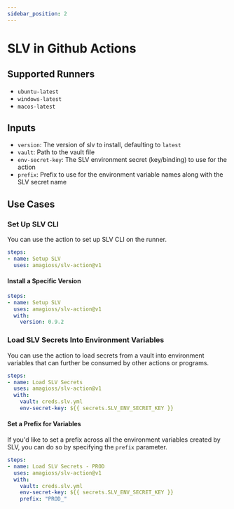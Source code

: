 ```yaml
---
sidebar_position: 2
---
```


# SLV in Github Actions

## Supported Runners
- `ubuntu-latest`
- `windows-latest`
- `macos-latest`

## Inputs
- `version`: The version of slv to install, defaulting to `latest`
- `vault`: Path to the vault file
- `env-secret-key`: The SLV environment secret (key/binding) to use for the action
- `prefix`: Prefix to use for the environment variable names along with the SLV secret name

## Use Cases
### Set Up SLV CLI
You can use the action to set up SLV CLI on the runner.
```yaml
steps:
- name: Setup SLV
  uses: amagioss/slv-action@v1
```

#### Install a Specific Version
```yaml
steps:
- name: Setup SLV
  uses: amagioss/slv-action@v1
  with:
    version: 0.9.2
```

### Load SLV Secrets Into Environment Variables
You can use the action to load secrets from a vault into environment variables that can further be consumed by other actions or programs.
```yaml
steps:
- name: Load SLV Secrets
  uses: amagioss/slv-action@v1
  with:
    vault: creds.slv.yml
    env-secret-key: ${{ secrets.SLV_ENV_SECRET_KEY }}
```

#### Set a Prefix for Variables
If you'd like to set a prefix across all the environment variables created by SLV, you can do so by specifying the `prefix` parameter.
```yaml
steps:
- name: Load SLV Secrets - PROD
  uses: amagioss/slv-action@v1
  with:
    vault: creds.slv.yml
    env-secret-key: ${{ secrets.SLV_ENV_SECRET_KEY }}
    prefix: "PROD_"
```
